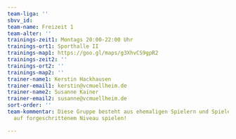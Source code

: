 ```yaml
---
team-liga: ''
sbvv_id: 
team-name: Freizeit 1
team-alter: ''
trainings-zeit1: Montags 20:00-22:00 Uhr
trainings-ort1: Sporthalle II
trainings-map1: https://goo.gl/maps/g3XhvCS9gpR2
trainings-zeit2: ''
trainings-ort2: ''
trainings-map2: ''
trainer-name1: Kerstin Hackhausen
trainer-email1: kerstin@vcmuellheim.de
trainer-name2: Susanne Kainer
trainer-email2: susanne@vcmuellheim.de
sort-order: ''
team-kommentar: Diese Gruppe besteht aus ehemaligen Spielern und Spielerinnen die
  auf forgeschrittenem Niveau spielen!

---
```

